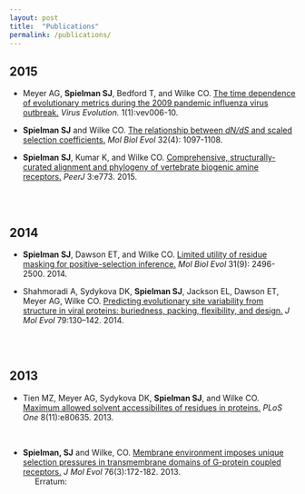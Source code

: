 ```yaml
---
layout: post
title:  "Publications"
permalink: /publications/
---
```



## 2015

+ Meyer AG, **Spielman SJ**,  Bedford T, and Wilke CO. [The time dependence of evolutionary metrics
during the 2009 pandemic influenza virus outbreak.](http://ve.oxfordjournals.org/content/1/1/vev006)  *Virus Evolution.* 1(1):vev006-10.
<a href="https://github.com/wilkelab/influenza_pH1N1_timecourse" class="info-link"><span class="fa fa-github"></a>
<a href="/files/Meyeretal2015_VE.pdf" class="info-link"><span class="fa fa-file-pdf-o"></a>


+ **Spielman SJ** and Wilke CO. [The relationship between *dN/dS* and scaled selection coefficients.](http://mbe.oxfordjournals.org/content/32/4/1097) *Mol Biol Evol* 32(4): 1097-1108.
<a href="http://github.com/clauswilke/Omega_Mutsel" class="info-link"><span class="fa fa-github"></a>
<a href="/files/SpielmanWilke2015_MBE.pdf" class="info-link"><span class="fa fa-file-pdf-o"></a>


+ **Spielman SJ**, Kumar K, and Wilke CO. [Comprehensive, structurally-curated alignment and phylogeny of vertebrate biogenic amine receptors.](http://dx.doi.org/10.7717/peerj.773) *PeerJ* 3:e773. 2015.
<a href="http://github.com/sjspielman/amine_receptors" class="info-link"><span class="fa fa-github"></a>
<a href="/files/SpielmanKumarWilke2015_PeerJ.pdf" class="info-link"><span class="fa fa-file-pdf-o"></a>


<br><br>
## 2014


+ **Spielman SJ**, Dawson ET, and Wilke CO. [Limited utility of residue masking for positive-selection inference.](http://mbe.oxfordjournals.org/content/31/9/2496.long) *Mol Biol Evol* 31(9): 2496-2500. 2014.
<a href="http://github.com/sjspielman/alignment_filtering" class="info-link"><span class="fa fa-github"></a>
<a href="/files/SpielmanDawsonWilke2014_MBE.pdf" class="info-link"><span class="fa fa-file-pdf-o"></a>



+ Shahmoradi A, Sydykova DK, **Spielman SJ**, Jackson EL, Dawson ET, Meyer AG, Wilke CO. [Predicting evolutionary site variability from structure in viral proteins: buriedness, packing, flexibility, and design.](http://dx.doi.org/10.1007/s00239-014-9644-x) *J Mol Evol* 79:130–142. 2014.
<a href="https://github.com/clauswilke/structural_prediction_of_ER" class="info-link"><span class="fa fa-github"></a>
<a href="/files/Shahmoradietal2014_JME.pdf" class="info-link"><span class="fa fa-file-pdf-o"></a>


<br><br>
## 2013

+ Tien MZ, Meyer AG, Sydykova DK, **Spielman SJ**, and Wilke CO. [Maximum allowed solvent accessibilites of residues in proteins.](http://journals.plos.org/plosone/article?id=10.1371/journal.pone.0080635) *PLoS One* 8(11):e80635. 2013. 
<a href="/files/Tienetal2013_PLoSONE.pdf" class="info-link"><span class="fa fa-file-pdf-o"></a>


<br>

+ **Spielman, SJ** and Wilke, CO. [Membrane environment imposes unique selection pressures in transmembrane domains of G-protein coupled receptors.](http://link.springer.com/article/10.1007%2Fs00239-012-9538-8) *J Mol Evol* 76(3):172-182. 2013.
<a href="/files/SpielmanWilke2013_JME.pdf" class="info-link"><span class="fa fa-file-pdf-o"></a>
<br><span style="margin-left:1.5em">Erratum: <a href="/files/SpielmanWilke2013_JME_erratum.pdf" class="info-link"><span class="fa fa-file-pdf-o"></a>

